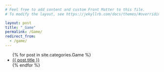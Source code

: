 ```yaml
---
# Feel free to add content and custom Front Matter to this file.
# To modify the layout, see https://jekyllrb.com/docs/themes/#overriding-theme-defaults

layout: post
title: "_Game"
permalink: /Game/
redirect_from:
  - /game/
---
```



<ul>
  {% for post in site.categories.Game %}
    <li><a href="{{ post.url }}">{{ post.title }}</a></li>
  {% endfor %}
</ul>